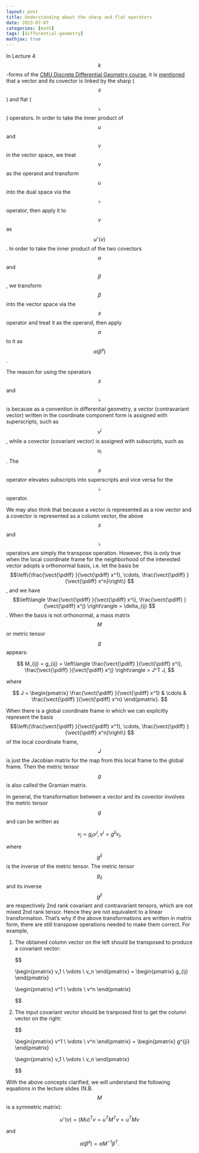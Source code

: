 ```yaml
---
layout: post
title: Understanding about the sharp and flat operators
date: 2023-07-07
categories: [math]
tags: [differential-geometry]
mathjax: true
---
```


In Lecture 4 $$k $$-forms of the [CMU Discrete Differential Geometry course](https://youtube.com/playlist?list=PL9_jI1bdZmz0hIrNCMQW1YmZysAiIYSSS), it is [mentioned](https://youtu.be/xRf9-hdxB0w?list=PL9_jI1bdZmz0hIrNCMQW1YmZysAiIYSSS&t=938) that a vector and its covector is linked by the sharp ($$\sharp $$) and flat ($$\flat $$) operators. In order to take the inner product of $$u $$ and $$v $$ in the vector space, we treat $$v $$ as the operand and transform $$u $$ into the dual space via the $$\flat $$ operator, then apply it to $$v $$ as $$u^{\flat}(v) $$. In order to take the inner product of the two covectors $$\alpha $$ and $$\beta $$, we transform $$\beta $$ into the vector space via the $$\sharp $$ operator and treat it as the operand, then apply $$\alpha $$ to it as $$\alpha(\beta^{\sharp}) $$. 


The reason for using the operators $$\sharp $$ and $$\flat $$ is because as a convention in differential geometry, a vector (contravariant vector) written in the coordinate component form is assigned with superscripts, such as $$v^i $$, while a covector (covariant vector) is assigned with subscripts, such as $$u_i $$. The $$\sharp $$ operator elevates subscripts into superscripts and vice versa for the $$\flat $$ operator. 


We may also think that because a vector is represented as a row vector and a covector is represented as a column vector, the above $$\sharp $$ and $$\flat $$ operators are simply the transpose operation. However, this is only true when the local coordinate frame for the neighborhood of the interested vector adopts a orthonormal basis, i.e. let the basis be $$\left\{\frac{\vect{\pdiff} }{\vect{\pdiff} x^1}, \cdots, \frac{\vect{\pdiff} }{\vect{\pdiff} x^n}\right\} $$, and we have $$\left\langle \frac{\vect{\pdiff} }{\vect{\pdiff} x^i}, \frac{\vect{\pdiff} }{\vect{\pdiff} x^j} \right\rangle = \delta_{ij} $$. When the basis is not orthonormal, a mass matrix $$M $$ or metric tensor $$g $$ appears: 

$$ M_{ij} = g_{ij} = \left\langle \frac{\vect{\pdiff} }{\vect{\pdiff} x^i}, \frac{\vect{\pdiff} }{\vect{\pdiff} x^j} \right\rangle = J^T J, $$

where 

$$ J = \begin{pmatrix} \frac{\vect{\pdiff} }{\vect{\pdiff} x^1} & \cdots & \frac{\vect{\pdiff} }{\vect{\pdiff} x^n} \end{pmatrix}. $$

When there is a global coordinate frame in which we can explicitly represent the basis $$\left\{\frac{\vect{\pdiff} }{\vect{\pdiff} x^1}, \cdots, \frac{\vect{\pdiff} }{\vect{\pdiff} x^n}\right\} $$ of the local coordinate frame, $$J $$ is just the Jacobian matrix for the map from this local frame to the global frame. Then the metric tensor $$g $$ is also called the Gramian matrix. 


In general, the transformation between a vector and its covector involves the metric tensor $$g $$ and can be written as 



$$ v_{j} = g_{ji} v^i, v^i = g^{ij} v_j, $$
 


where $$g^{ij} $$ is the inverse of the metric tensor. The metric tensor $$g_{ij}$$ and its inverse $$g^{ji}$$ are respectively 2nd rank covariant and contravariant tensors, which are not mixed 2nd rank tensor. Hence they are not equivalent to a linear transformation. That&rsquo;s why if the above transformations are written in matrix form, there are still transpose operations needed to make them correct. For example, 



 1.  The obtained column vector on the left should be transposed to produce a covariant vector:
 
     $$
     
     \begin{pmatrix}
     v_1 \\
      \vdots \\
      v_n
     \end{pmatrix} =
     \begin{pmatrix}
       g_{ij}
     \end{pmatrix}

     \begin{pmatrix}
       v^1 \\
       \vdots \\
       v^n
     \end{pmatrix}
     
     $$

 2.  The input covariant vector should be tranposed first to get the column vector on the right:
 
     $$

     \begin{pmatrix}
     v^1 \\
     \vdots \\
     v^n
     \end{pmatrix} =
     \begin{pmatrix}
       g^{ji}
     \end{pmatrix}

     \begin{pmatrix}
       v_1 \\
       \vdots \\
       v_n
     \end{pmatrix}

     $$


With the above concepts clarified, we will understand the following equations in the lecture slides (N.B. $$M $$ is a symmetric matrix): 

$$ u^{\flat}(v) = (Mu)^T v = u^T M^T v = u^T M v $$

and 

$$ \alpha(\beta^{\sharp}) = \alpha M^{-1} \beta^T. $$
